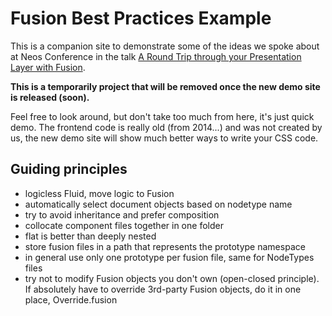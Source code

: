 # Fusion Best Practices Example

This is a companion site to demonstrate some of the ideas we spoke about at Neos Conference
in the talk [A Round Trip through your Presentation Layer with Fusion](https://github.com/Flowpack/fusion-bp).

**This is a temporarily project that will be removed once the new demo site is released (soon).**

Feel free to look around, but don't take too much from here, it's just quick demo. The frontend code is really old (from 2014...) and was not created by us, the new demo site will show much better ways to write your CSS code.

## Guiding principles

- logicless Fluid, move logic to Fusion
- automatically select document objects based on nodetype name
- try to avoid inheritance and prefer composition
- collocate component files together in one folder
- flat is better than deeply nested
- store fusion files in a path that represents the prototype namespace
- in general use only one prototype per fusion file, same for NodeTypes files
- try not to modify Fusion objects you don't own (open-closed principle). If absolutely have to override 3rd-party Fusion objects, do it in one place, Override.fusion
